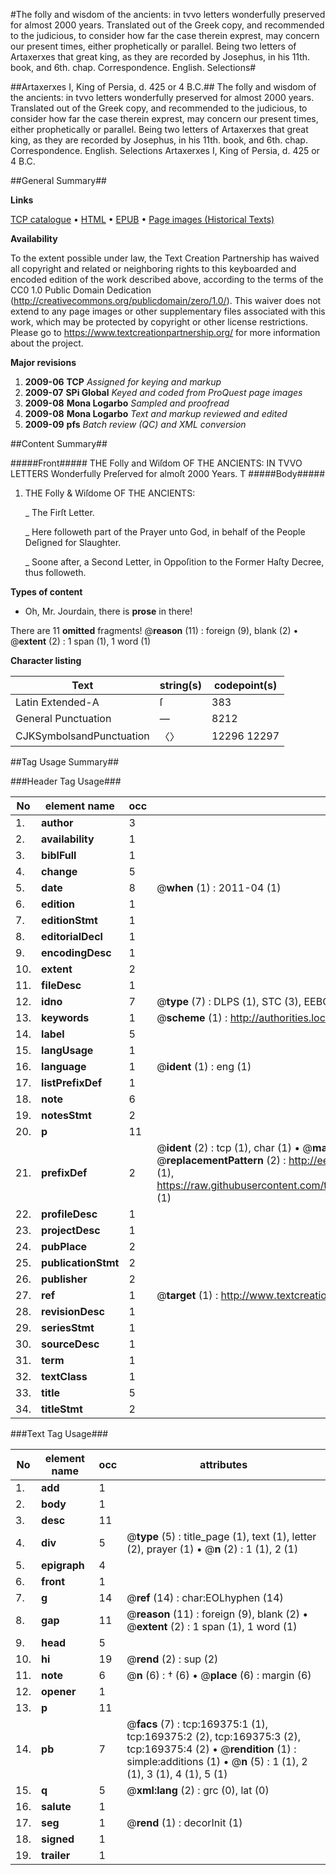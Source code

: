 #The folly and wisdom of the ancients: in tvvo letters wonderfully preserved for almost 2000 years. Translated out of the Greek copy, and recommended to the judicious, to consider how far the case therein exprest, may concern our present times, either prophetically or parallel. Being two letters of Artaxerxes that great king, as they are recorded by Josephus, in his 11th. book, and 6th. chap. Correspondence. English. Selections#

##Artaxerxes I, King of Persia, d. 425 or 4 B.C.##
The folly and wisdom of the ancients: in tvvo letters wonderfully preserved for almost 2000 years. Translated out of the Greek copy, and recommended to the judicious, to consider how far the case therein exprest, may concern our present times, either prophetically or parallel. Being two letters of Artaxerxes that great king, as they are recorded by Josephus, in his 11th. book, and 6th. chap.
Correspondence. English. Selections
Artaxerxes I, King of Persia, d. 425 or 4 B.C.

##General Summary##

**Links**

[TCP catalogue](http://www.ota.ox.ac.uk/tcp/)  • 
[HTML](http://tei.it.ox.ac.uk/tcp/Texts-HTML/free/A75/A75626.html)  • 
[EPUB](http://tei.it.ox.ac.uk/tcp/Texts-EPUB/free/A75/A75626.epub) • 
[Page images (Historical Texts)](https://historicaltexts.jisc.ac.uk/eebo-99859341e)

**Availability**

To the extent possible under law, the Text Creation Partnership has waived all copyright and related or neighboring rights to this keyboarded and encoded edition of the work described above, according to the terms of the CC0 1.0 Public Domain Dedication (http://creativecommons.org/publicdomain/zero/1.0/). This waiver does not extend to any page images or other supplementary files associated with this work, which may be protected by copyright or other license restrictions. Please go to https://www.textcreationpartnership.org/ for more information about the project.

**Major revisions**

1. __2009-06__ __TCP__ *Assigned for keying and markup*
1. __2009-07__ __SPi Global__ *Keyed and coded from ProQuest page images*
1. __2009-08__ __Mona Logarbo__ *Sampled and proofread*
1. __2009-08__ __Mona Logarbo__ *Text and markup reviewed and edited*
1. __2009-09__ __pfs__ *Batch review (QC) and XML conversion*

##Content Summary##

#####Front#####
THE Folly and Wiſdom OF THE ANCIENTS: IN TVVO LETTERS Wonderfully Preſerved for almoſt 2000 Years. T
#####Body#####

1. THE Folly & Wiſdome OF THE ANCIENTS:

    _ The Firſt Letter.

    _ Here followeth part of the Prayer unto God, in behalf of the People Deſigned for Slaughter.

    _ Soone after, a Second Letter, in Oppoſition to the Former Haſty Decree, thus followeth.

**Types of content**

  * Oh, Mr. Jourdain, there is **prose** in there!

There are 11 **omitted** fragments! 
 @__reason__ (11) : foreign (9), blank (2)  •  @__extent__ (2) : 1 span (1), 1 word (1)

**Character listing**


|Text|string(s)|codepoint(s)|
|---|---|---|
|Latin Extended-A|ſ|383|
|General Punctuation|—|8212|
|CJKSymbolsandPunctuation|〈〉|12296 12297|

##Tag Usage Summary##

###Header Tag Usage###

|No|element name|occ|attributes|
|---|---|---|---|
|1.|__author__|3||
|2.|__availability__|1||
|3.|__biblFull__|1||
|4.|__change__|5||
|5.|__date__|8| @__when__ (1) : 2011-04 (1)|
|6.|__edition__|1||
|7.|__editionStmt__|1||
|8.|__editorialDecl__|1||
|9.|__encodingDesc__|1||
|10.|__extent__|2||
|11.|__fileDesc__|1||
|12.|__idno__|7| @__type__ (7) : DLPS (1), STC (3), EEBO-CITATION (1), PROQUEST (1), VID (1)|
|13.|__keywords__|1| @__scheme__ (1) : http://authorities.loc.gov/ (1)|
|14.|__label__|5||
|15.|__langUsage__|1||
|16.|__language__|1| @__ident__ (1) : eng (1)|
|17.|__listPrefixDef__|1||
|18.|__note__|6||
|19.|__notesStmt__|2||
|20.|__p__|11||
|21.|__prefixDef__|2| @__ident__ (2) : tcp (1), char (1)  •  @__matchPattern__ (2) : ([0-9\-]+):([0-9IVX]+) (1), (.+) (1)  •  @__replacementPattern__ (2) : http://eebo.chadwyck.com/downloadtiff?vid=$1&page=$2 (1), https://raw.githubusercontent.com/textcreationpartnership/Texts/master/tcpchars.xml#$1 (1)|
|22.|__profileDesc__|1||
|23.|__projectDesc__|1||
|24.|__pubPlace__|2||
|25.|__publicationStmt__|2||
|26.|__publisher__|2||
|27.|__ref__|1| @__target__ (1) : http://www.textcreationpartnership.org/docs/. (1)|
|28.|__revisionDesc__|1||
|29.|__seriesStmt__|1||
|30.|__sourceDesc__|1||
|31.|__term__|1||
|32.|__textClass__|1||
|33.|__title__|5||
|34.|__titleStmt__|2||


###Text Tag Usage###

|No|element name|occ|attributes|
|---|---|---|---|
|1.|__add__|1||
|2.|__body__|1||
|3.|__desc__|11||
|4.|__div__|5| @__type__ (5) : title_page (1), text (1), letter (2), prayer (1)  •  @__n__ (2) : 1 (1), 2 (1)|
|5.|__epigraph__|4||
|6.|__front__|1||
|7.|__g__|14| @__ref__ (14) : char:EOLhyphen (14)|
|8.|__gap__|11| @__reason__ (11) : foreign (9), blank (2)  •  @__extent__ (2) : 1 span (1), 1 word (1)|
|9.|__head__|5||
|10.|__hi__|19| @__rend__ (2) : sup (2)|
|11.|__note__|6| @__n__ (6) : † (6)  •  @__place__ (6) : margin (6)|
|12.|__opener__|1||
|13.|__p__|11||
|14.|__pb__|7| @__facs__ (7) : tcp:169375:1 (1), tcp:169375:2 (2), tcp:169375:3 (2), tcp:169375:4 (2)  •  @__rendition__ (1) : simple:additions (1)  •  @__n__ (5) : 1 (1), 2 (1), 3 (1), 4 (1), 5 (1)|
|15.|__q__|5| @__xml:lang__ (2) : grc (0), lat (0)|
|16.|__salute__|1||
|17.|__seg__|1| @__rend__ (1) : decorInit (1)|
|18.|__signed__|1||
|19.|__trailer__|1||
